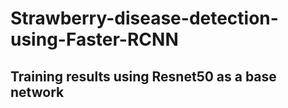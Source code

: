 # Strawberry-disease-detection-using-Faster-RCNN
## Training results using Resnet50 as a base network

